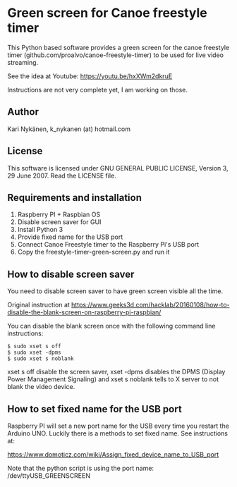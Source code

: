 # Green screen for Canoe freestyle timer

This Python based software provides a green screen for the canoe freestyle timer (github.com/proalvo/canoe-freestyle-timer) to be used for live video streaming.

See the idea at Youtube: https://youtu.be/hxXWm2dkruE

Instructions are not very complete yet, I am working on those.

## Author
Kari Nykänen, k_nykanen (at) hotmail.com

## License

This software is licensed under GNU GENERAL PUBLIC LICENSE, Version 3, 29 June 2007. Read the LICENSE file.

## Requirements and installation

1. Raspberry PI + Raspbian OS
1. Disable screen saver for GUI
1. Install Python 3
1. Provide fixed name for the USB port
1. Connect Canoe Freestyle timer to the Raspberry Pi's USB port
1. Copy the freestyle-timer-green-screen.py and run it

## How to disable screen saver

You need to disable screen saver to have green screen visible all the time.

Original instruction at https://www.geeks3d.com/hacklab/20160108/how-to-disable-the-blank-screen-on-raspberry-pi-raspbian/

You can disable the blank screen once with the following command line instructions:

```
$ sudo xset s off
$ sudo xset -dpms
$ sudo xset s noblank
``` 
xset s off disable the screen saver, xset -dpms disables the DPMS (Display Power Management Signaling) and xset s noblank tells to X server to not blank the video device.

## How to set fixed name for the USB port

Raspberry PI will set a new port name for the USB every time you restart the Arduino UNO. Luckily there is a methods to set fixed name. See instructions at:

https://www.domoticz.com/wiki/Assign_fixed_device_name_to_USB_port

Note that the python script is using the port name: /dev/ttyUSB_GREENSCREEN
